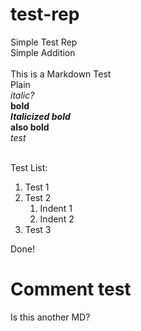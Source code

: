 # test-rep
Simple Test Rep<br>
Simple Addition
<br><br>
This is a Markdown Test<br>
Plain<br>
*italic?*<br>
**bold**<br>
***Italicized bold***<br>
__also bold__<br>
_test_ <br><br>

Test List:
1. Test 1
1. Test 2
    1. Indent 1
    2. Indent 2
3. Test 3

Done!       
# Comment test
Is this another MD?